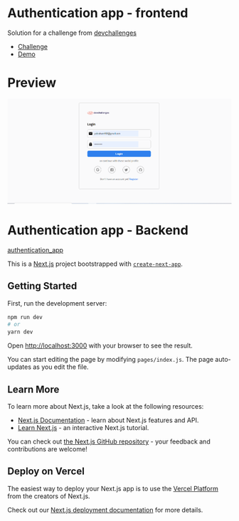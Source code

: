 # Authentication app - frontend

Solution for a challenge from <a href="https://devchallenges.io/">devchallenges</a>

<ul>
    <li><a href="https://devchallenges.io/challenges/N1fvBjQfhlkctmwj1tnw">Challenge</a></li>
    <li><a href="https://authenticationya.vercel.app/login">Demo</a></li>
</ul>

# Preview

<img src="/public/images/challenge.png" alt="preview" />

# Authentication app - Backend

<a href="https://github.com/Yarol-Abraham/authentication_app">authentication_app</a>

This is a [Next.js](https://nextjs.org/) project bootstrapped with [`create-next-app`](https://github.com/vercel/next.js/tree/canary/packages/create-next-app).

## Getting Started

First, run the development server:

```bash
npm run dev
# or
yarn dev
```

Open [http://localhost:3000](http://localhost:3000) with your browser to see the result.

You can start editing the page by modifying `pages/index.js`. The page auto-updates as you edit the file.

## Learn More

To learn more about Next.js, take a look at the following resources:

- [Next.js Documentation](https://nextjs.org/docs) - learn about Next.js features and API.
- [Learn Next.js](https://nextjs.org/learn) - an interactive Next.js tutorial.

You can check out [the Next.js GitHub repository](https://github.com/vercel/next.js/) - your feedback and contributions are welcome!

## Deploy on Vercel

The easiest way to deploy your Next.js app is to use the [Vercel Platform](https://vercel.com/import?utm_medium=default-template&filter=next.js&utm_source=create-next-app&utm_campaign=create-next-app-readme) from the creators of Next.js.

Check out our [Next.js deployment documentation](https://nextjs.org/docs/deployment) for more details.
